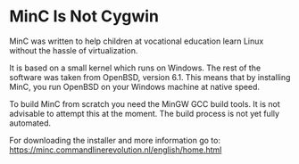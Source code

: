 # MinC Is Not Cygwin

MinC was written to help children at vocational education learn Linux without the 
hassle of virtualization.

It is based on a small kernel which runs on Windows. The rest of the software was 
taken from OpenBSD, version 6.1. This means that by installing MinC, you run OpenBSD 
on your Windows machine at native speed.

To build MinC from scratch you need the MinGW GCC build tools. It is not advisable 
to attempt this at the moment. The build process is not yet fully automated.

For downloading the installer and more information go to: https://minc.commandlinerevolution.nl/english/home.html
